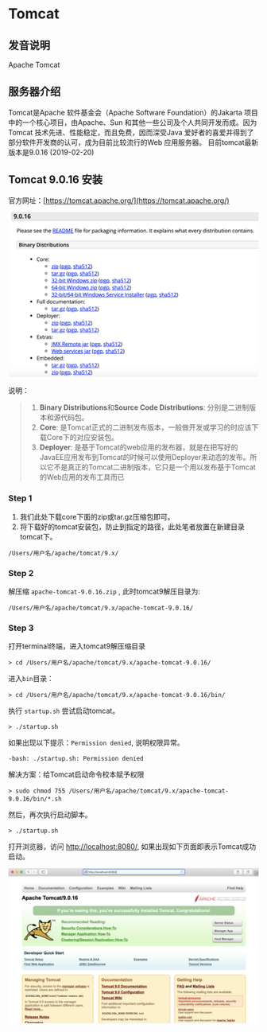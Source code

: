 # Tomcat

## 发音说明

Apache Tomcat



## 服务器介绍

Tomcat是Apache 软件基金会（Apache Software Foundation）的Jakarta 项目中的一个核心项目，由Apache、Sun 和其他一些公司及个人共同开发而成。因为Tomcat 技术先进、性能稳定，而且免费，因而深受Java 爱好者的喜爱并得到了部分软件开发商的认可，成为目前比较流行的Web 应用服务器。
目前tomcat最新版本是9.0.16 (2019-02-20)

## Tomcat 9.0.16 安装

官方网址：[https://tomcat.apache.org/](https://tomcat.apache.org/)

![](./images/tomact-9.0.16-download-page.png)

说明：

> 1. **Binary Distributions**和**Source Code Distributions**: 分别是二进制版本和源代码包。
> 1. **Core**: 是Tomcat正式的二进制发布版本，一般做开发或学习的时应该下载Core下的对应安装包。
> 1. **Deployer**: 是基于Tomcat的web应用的发布器，就是在把写好的JavaEE应用发布到Tomcat的时候可以使用Deployer来动态的发布。所以它不是真正的Tomcat二进制版本，它只是一个用以发布基于Tomcat的Web应用的发布工具而已


### Step 1

1. 我们此处下载core下面的zip或tar.gz压缩包即可。
1. 将下载好的tomcat安装包，防止到指定的路径，此处笔者放置在新建目录tomcat下。

```text
/Users/用户名/apache/tomcat/9.x/
```

### Step 2

解压缩 `apache-tomcat-9.0.16.zip` , 此时tomcat9解压目录为:

```text
/Users/用户名/apache/tomcat/9.x/apache-tomcat-9.0.16/
```

### Step 3

打开terminal终端，进入tomcat9解压缩目录
```shell
> cd /Users/用户名/apache/tomcat/9.x/apache-tomcat-9.0.16/
```

进入`bin`目录：

```text
> cd /Users/用户名/apache/tomcat/9.x/apache-tomcat-9.0.16/bin/
```

执行 `startup.sh` 尝试启动tomcat。

```shell
> ./startup.sh
```

如果出现以下提示：`Permission denied`, 说明权限异常。

```shell
-bash: ./startup.sh: Permission denied
```

解决方案：给Tomcat启动命令校本赋予权限

```shell
> sudo chmod 755 /Users/用户名/apache/tomcat/9.x/apache-tomcat-9.0.16/bin/*.sh
```

然后，再次执行启动脚本。

```shell
> ./startup.sh
```

打开浏览器，访问 [http://localhost:8080/](http://localhost:8080/), 如果出现如下页面即表示Tomcat成功启动。

![](./images/tomact-9.0.16-start-on-mac.png)


